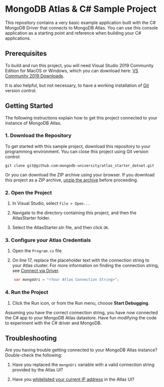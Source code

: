 # MongoDB Atlas & C# Sample Project

This repository contains a very basic example application 
built with the C# MongoDB Driver that connects to MongoDB 
Atlas. You can use this console application as a starting 
point and reference when building your C# applications.

## Prerequisites

To build and run this project, you will need Visual Studio
2019 Community Edition for MacOS or Windows, which you can 
download here:
[VS Community 2019 Downloads](https://visualstudio.microsoft.com/downloads/).

It is also helpful, but not necessary, to have a working 
installation of [Git](https://git-scm.com/downloads) version 
control.

## Getting Started

The following instructions explain how to get this project
connected to your instance of MongoDB Atlas.

### 1. Download the Repository

To get started with this sample project, download this repository to your
programming environment. You can close this project using Git
version control:

```
git clone git@github.com:mongodb-university/atlas_starter_dotnet.git
```

Or you can download the ZIP archive using your browser. If you download
this project as a ZIP archive, 
[unzip the archive](https://www.wikihow.com/Unzip-a-File) before proceeding.

### 2. Open the Project

1. In Visual Studio, select `File > Open... `

2. Navigate to the directory containing this project, and then the AtlasStarter
   folder.

3. Select the AtlasStarter.sln file, and then click `OK`.

### 3. Configure your Atlas Credentials

1. Open the `Program.cs` file.

2. On line 17, replace the placeholder text with the connection string 
   to your Atlas cluster. For more information on finding the connection 
   string, see [Connect via Driver](https://docs.atlas.mongodb.com/driver-connection/).

```csharp
    var mongoUri = "<Your Atlas Connection String>";
```

### 4. Run the Project

1. Click the Run icon, or from the Run menu, choose **Start Debugging**.

Assuming you have the correct connection string, you have now connected 
the C# app to your MongoDB Atlas datastore.
Have fun modifying the code to experiment with the C# driver and MongoDB.

## Troubleshooting

Are you having trouble getting connected to your MongoDB Atlas instance? Double-check the following:

1. Have you replaced the `mongoUri` variable with a valid connection string provided by the Atlas UI?

2. Have you [whitelisted your current IP address](https://docs.atlas.mongodb.com/security-whitelist/) in the Atlas UI?
